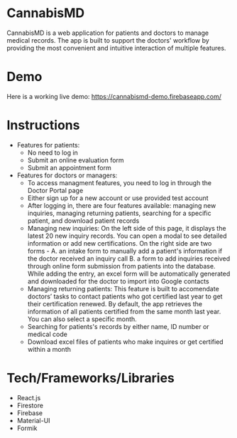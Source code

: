 # CannabisMD

CannabisMD is a web application for patients and doctors to manage medical records. The app is built to support the doctors' workflow by providing the most convenient and intuitive interaction of multiple features.

# Demo

Here is a working live demo: https://cannabismd-demo.firebaseapp.com/

# Instructions

- Features for patients:
  - No need to log in
  - Submit an online evaluation form
  - Submit an appointment form
- Features for doctors or managers:
  - To access managment features, you need to log in through the Doctor Portal page
  - Either sign up for a new account or use provided test account
  - After logging in, there are four features available: managing new inquiries, managing returning patients, searching for a specific patient, and download patient records
  - Managing new inquiries:
    On the left side of this page, it displays the latest 20 new inquiry records. You can open a modal to see detailed information or add new certifications. On the right side are two forms - A. an intake form to manually add a patient's information if the doctor received an inquiry call B. a form to add inquiries received through online form submission from patients into the database. While adding the entry, an excel form will be automatically generated and downloaded for the doctor to import into Google contacts
  - Managing returning patients:
    This feature is built to accomendate doctors’ tasks to contact patients who got certified last year to get their certification renewed. By default, the app retrieves the information of all patients certified from the same month last year. You can also select a specific month.
  - Searching for patients's records by either name, ID number or medical code
  - Download excel files of patients who make inquires or get certified within a month

# Tech/Frameworks/Libraries

- React.js
- Firestore
- Firebase
- Material-UI
- Formik
